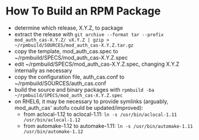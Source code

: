 # How To Build an RPM Package

* determine which release, X.Y.Z, to package
* extract the release with `git archive --format tar --prefix mod_auth_cas-X.Y.Z/ vX.Y.Z | gzip > ~/rpmbuild/SOURCES/mod_auth_cas-X.Y.Z.tar.gz`
* copy the template, mod_auth_cas.spec to ~/rpmbuild/SPECS/mod_auth_cas-X.Y.Z.spec
* edit ~/rpmbuild/SPECS/mod_auth_cas-X.Y.Z.spec, changing X.Y.Z internally as necessary
* copy the configuration file, auth_cas.conf to ~/rpmbuild/SOURCES/auth_cas.conf
* build the source and binary packages with `rpmbuild -ba ~/rpmbuild/SPECS/mod_auth_cas-X.Y.Z.spec`
* on RHEL6, it may be necessary to provide symlinks (arguably, mod_auth_cas' autofu could be updated/improved):
    * from aclocal-1.12 to aclocal-1.11: `ln -s /usr/bin/aclocal-1.11 /usr/bin/aclocal-1.12` 
    * from automake-1.12 to automake-1.11: `ln -s /usr/bin/automake-1.11 /usr/bin/automake-1.12`
